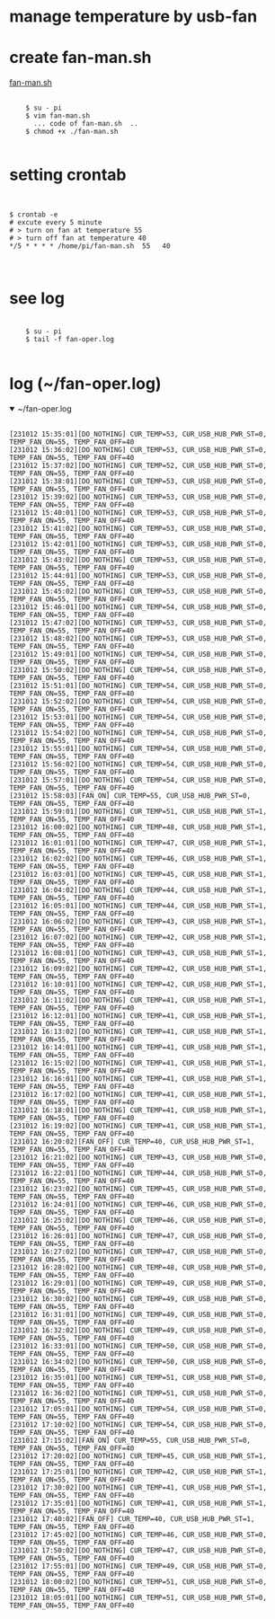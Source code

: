 # manage temperature by usb-fan


# create fan-man.sh

[fan-man.sh](https://github.com/cjsongcom/rasp.script/blob/manage.temperature.usb-fan/fan-man.sh)

<pre>
  <code>
    $ su - pi
    $ vim fan-man.sh
      ... code of fan-man.sh  ..
    $ chmod +x ./fan-man.sh
  </code>
</pre>


# setting crontab
<pre>
<code>  
  
$ crontab -e
# excute every 5 minute
# > turn on fan at temperature 55 
# > turn off fan at temperature 40
*/5 * * * * /home/pi/fan-man.sh  55   40

</code>
</pre>


# see log
<pre>
  <code>
    $ su - pi
    $ tail -f fan-oper.log
  </code>  
</pre>

# log (~/fan-oper.log)
<details open>
  <summary>~/fan-oper.log</summary>
  <pre>
    <code>
[231012 15:35:01][DO_NOTHING] CUR_TEMP=53, CUR_USB_HUB_PWR_ST=0, TEMP_FAN_ON=55, TEMP_FAN_OFF=40
[231012 15:36:02][DO_NOTHING] CUR_TEMP=53, CUR_USB_HUB_PWR_ST=0, TEMP_FAN_ON=55, TEMP_FAN_OFF=40
[231012 15:37:02][DO_NOTHING] CUR_TEMP=52, CUR_USB_HUB_PWR_ST=0, TEMP_FAN_ON=55, TEMP_FAN_OFF=40
[231012 15:38:01][DO_NOTHING] CUR_TEMP=53, CUR_USB_HUB_PWR_ST=0, TEMP_FAN_ON=55, TEMP_FAN_OFF=40
[231012 15:39:02][DO_NOTHING] CUR_TEMP=53, CUR_USB_HUB_PWR_ST=0, TEMP_FAN_ON=55, TEMP_FAN_OFF=40
[231012 15:40:01][DO_NOTHING] CUR_TEMP=53, CUR_USB_HUB_PWR_ST=0, TEMP_FAN_ON=55, TEMP_FAN_OFF=40
[231012 15:41:02][DO_NOTHING] CUR_TEMP=53, CUR_USB_HUB_PWR_ST=0, TEMP_FAN_ON=55, TEMP_FAN_OFF=40
[231012 15:42:01][DO_NOTHING] CUR_TEMP=53, CUR_USB_HUB_PWR_ST=0, TEMP_FAN_ON=55, TEMP_FAN_OFF=40
[231012 15:43:02][DO_NOTHING] CUR_TEMP=53, CUR_USB_HUB_PWR_ST=0, TEMP_FAN_ON=55, TEMP_FAN_OFF=40
[231012 15:44:01][DO_NOTHING] CUR_TEMP=53, CUR_USB_HUB_PWR_ST=0, TEMP_FAN_ON=55, TEMP_FAN_OFF=40
[231012 15:45:02][DO_NOTHING] CUR_TEMP=53, CUR_USB_HUB_PWR_ST=0, TEMP_FAN_ON=55, TEMP_FAN_OFF=40
[231012 15:46:01][DO_NOTHING] CUR_TEMP=54, CUR_USB_HUB_PWR_ST=0, TEMP_FAN_ON=55, TEMP_FAN_OFF=40
[231012 15:47:02][DO_NOTHING] CUR_TEMP=53, CUR_USB_HUB_PWR_ST=0, TEMP_FAN_ON=55, TEMP_FAN_OFF=40
[231012 15:48:02][DO_NOTHING] CUR_TEMP=53, CUR_USB_HUB_PWR_ST=0, TEMP_FAN_ON=55, TEMP_FAN_OFF=40
[231012 15:49:01][DO_NOTHING] CUR_TEMP=54, CUR_USB_HUB_PWR_ST=0, TEMP_FAN_ON=55, TEMP_FAN_OFF=40
[231012 15:50:02][DO_NOTHING] CUR_TEMP=54, CUR_USB_HUB_PWR_ST=0, TEMP_FAN_ON=55, TEMP_FAN_OFF=40
[231012 15:51:01][DO_NOTHING] CUR_TEMP=54, CUR_USB_HUB_PWR_ST=0, TEMP_FAN_ON=55, TEMP_FAN_OFF=40
[231012 15:52:02][DO_NOTHING] CUR_TEMP=54, CUR_USB_HUB_PWR_ST=0, TEMP_FAN_ON=55, TEMP_FAN_OFF=40
[231012 15:53:01][DO_NOTHING] CUR_TEMP=54, CUR_USB_HUB_PWR_ST=0, TEMP_FAN_ON=55, TEMP_FAN_OFF=40
[231012 15:54:02][DO_NOTHING] CUR_TEMP=54, CUR_USB_HUB_PWR_ST=0, TEMP_FAN_ON=55, TEMP_FAN_OFF=40
[231012 15:55:01][DO_NOTHING] CUR_TEMP=54, CUR_USB_HUB_PWR_ST=0, TEMP_FAN_ON=55, TEMP_FAN_OFF=40
[231012 15:56:02][DO_NOTHING] CUR_TEMP=54, CUR_USB_HUB_PWR_ST=0, TEMP_FAN_ON=55, TEMP_FAN_OFF=40
[231012 15:57:01][DO_NOTHING] CUR_TEMP=54, CUR_USB_HUB_PWR_ST=0, TEMP_FAN_ON=55, TEMP_FAN_OFF=40
[231012 15:58:03][FAN_ON] CUR_TEMP=55, CUR_USB_HUB_PWR_ST=0, TEMP_FAN_ON=55, TEMP_FAN_OFF=40
[231012 15:59:01][DO_NOTHING] CUR_TEMP=51, CUR_USB_HUB_PWR_ST=1, TEMP_FAN_ON=55, TEMP_FAN_OFF=40
[231012 16:00:02][DO_NOTHING] CUR_TEMP=48, CUR_USB_HUB_PWR_ST=1, TEMP_FAN_ON=55, TEMP_FAN_OFF=40
[231012 16:01:01][DO_NOTHING] CUR_TEMP=47, CUR_USB_HUB_PWR_ST=1, TEMP_FAN_ON=55, TEMP_FAN_OFF=40
[231012 16:02:02][DO_NOTHING] CUR_TEMP=46, CUR_USB_HUB_PWR_ST=1, TEMP_FAN_ON=55, TEMP_FAN_OFF=40
[231012 16:03:01][DO_NOTHING] CUR_TEMP=45, CUR_USB_HUB_PWR_ST=1, TEMP_FAN_ON=55, TEMP_FAN_OFF=40
[231012 16:04:02][DO_NOTHING] CUR_TEMP=44, CUR_USB_HUB_PWR_ST=1, TEMP_FAN_ON=55, TEMP_FAN_OFF=40
[231012 16:05:01][DO_NOTHING] CUR_TEMP=44, CUR_USB_HUB_PWR_ST=1, TEMP_FAN_ON=55, TEMP_FAN_OFF=40
[231012 16:06:02][DO_NOTHING] CUR_TEMP=43, CUR_USB_HUB_PWR_ST=1, TEMP_FAN_ON=55, TEMP_FAN_OFF=40
[231012 16:07:02][DO_NOTHING] CUR_TEMP=42, CUR_USB_HUB_PWR_ST=1, TEMP_FAN_ON=55, TEMP_FAN_OFF=40
[231012 16:08:01][DO_NOTHING] CUR_TEMP=43, CUR_USB_HUB_PWR_ST=1, TEMP_FAN_ON=55, TEMP_FAN_OFF=40
[231012 16:09:02][DO_NOTHING] CUR_TEMP=42, CUR_USB_HUB_PWR_ST=1, TEMP_FAN_ON=55, TEMP_FAN_OFF=40
[231012 16:10:01][DO_NOTHING] CUR_TEMP=42, CUR_USB_HUB_PWR_ST=1, TEMP_FAN_ON=55, TEMP_FAN_OFF=40
[231012 16:11:02][DO_NOTHING] CUR_TEMP=41, CUR_USB_HUB_PWR_ST=1, TEMP_FAN_ON=55, TEMP_FAN_OFF=40
[231012 16:12:01][DO_NOTHING] CUR_TEMP=41, CUR_USB_HUB_PWR_ST=1, TEMP_FAN_ON=55, TEMP_FAN_OFF=40
[231012 16:13:02][DO_NOTHING] CUR_TEMP=41, CUR_USB_HUB_PWR_ST=1, TEMP_FAN_ON=55, TEMP_FAN_OFF=40
[231012 16:14:01][DO_NOTHING] CUR_TEMP=41, CUR_USB_HUB_PWR_ST=1, TEMP_FAN_ON=55, TEMP_FAN_OFF=40
[231012 16:15:02][DO_NOTHING] CUR_TEMP=41, CUR_USB_HUB_PWR_ST=1, TEMP_FAN_ON=55, TEMP_FAN_OFF=40
[231012 16:16:01][DO_NOTHING] CUR_TEMP=41, CUR_USB_HUB_PWR_ST=1, TEMP_FAN_ON=55, TEMP_FAN_OFF=40
[231012 16:17:02][DO_NOTHING] CUR_TEMP=41, CUR_USB_HUB_PWR_ST=1, TEMP_FAN_ON=55, TEMP_FAN_OFF=40
[231012 16:18:01][DO_NOTHING] CUR_TEMP=41, CUR_USB_HUB_PWR_ST=1, TEMP_FAN_ON=55, TEMP_FAN_OFF=40
[231012 16:19:02][DO_NOTHING] CUR_TEMP=41, CUR_USB_HUB_PWR_ST=1, TEMP_FAN_ON=55, TEMP_FAN_OFF=40
[231012 16:20:02][FAN_OFF] CUR_TEMP=40, CUR_USB_HUB_PWR_ST=1, TEMP_FAN_ON=55, TEMP_FAN_OFF=40
[231012 16:21:02][DO_NOTHING] CUR_TEMP=43, CUR_USB_HUB_PWR_ST=0, TEMP_FAN_ON=55, TEMP_FAN_OFF=40
[231012 16:22:01][DO_NOTHING] CUR_TEMP=44, CUR_USB_HUB_PWR_ST=0, TEMP_FAN_ON=55, TEMP_FAN_OFF=40
[231012 16:23:02][DO_NOTHING] CUR_TEMP=45, CUR_USB_HUB_PWR_ST=0, TEMP_FAN_ON=55, TEMP_FAN_OFF=40
[231012 16:24:01][DO_NOTHING] CUR_TEMP=46, CUR_USB_HUB_PWR_ST=0, TEMP_FAN_ON=55, TEMP_FAN_OFF=40
[231012 16:25:02][DO_NOTHING] CUR_TEMP=46, CUR_USB_HUB_PWR_ST=0, TEMP_FAN_ON=55, TEMP_FAN_OFF=40
[231012 16:26:01][DO_NOTHING] CUR_TEMP=47, CUR_USB_HUB_PWR_ST=0, TEMP_FAN_ON=55, TEMP_FAN_OFF=40
[231012 16:27:02][DO_NOTHING] CUR_TEMP=47, CUR_USB_HUB_PWR_ST=0, TEMP_FAN_ON=55, TEMP_FAN_OFF=40
[231012 16:28:02][DO_NOTHING] CUR_TEMP=48, CUR_USB_HUB_PWR_ST=0, TEMP_FAN_ON=55, TEMP_FAN_OFF=40
[231012 16:29:01][DO_NOTHING] CUR_TEMP=49, CUR_USB_HUB_PWR_ST=0, TEMP_FAN_ON=55, TEMP_FAN_OFF=40
[231012 16:30:02][DO_NOTHING] CUR_TEMP=49, CUR_USB_HUB_PWR_ST=0, TEMP_FAN_ON=55, TEMP_FAN_OFF=40
[231012 16:31:01][DO_NOTHING] CUR_TEMP=49, CUR_USB_HUB_PWR_ST=0, TEMP_FAN_ON=55, TEMP_FAN_OFF=40
[231012 16:32:02][DO_NOTHING] CUR_TEMP=49, CUR_USB_HUB_PWR_ST=0, TEMP_FAN_ON=55, TEMP_FAN_OFF=40
[231012 16:33:01][DO_NOTHING] CUR_TEMP=50, CUR_USB_HUB_PWR_ST=0, TEMP_FAN_ON=55, TEMP_FAN_OFF=40
[231012 16:34:02][DO_NOTHING] CUR_TEMP=50, CUR_USB_HUB_PWR_ST=0, TEMP_FAN_ON=55, TEMP_FAN_OFF=40
[231012 16:35:01][DO_NOTHING] CUR_TEMP=51, CUR_USB_HUB_PWR_ST=0, TEMP_FAN_ON=55, TEMP_FAN_OFF=40
[231012 16:36:02][DO_NOTHING] CUR_TEMP=51, CUR_USB_HUB_PWR_ST=0, TEMP_FAN_ON=55, TEMP_FAN_OFF=40
[231012 17:05:01][DO_NOTHING] CUR_TEMP=54, CUR_USB_HUB_PWR_ST=0, TEMP_FAN_ON=55, TEMP_FAN_OFF=40
[231012 17:10:02][DO_NOTHING] CUR_TEMP=54, CUR_USB_HUB_PWR_ST=0, TEMP_FAN_ON=55, TEMP_FAN_OFF=40
[231012 17:15:02][FAN_ON] CUR_TEMP=55, CUR_USB_HUB_PWR_ST=0, TEMP_FAN_ON=55, TEMP_FAN_OFF=40
[231012 17:20:02][DO_NOTHING] CUR_TEMP=45, CUR_USB_HUB_PWR_ST=1, TEMP_FAN_ON=55, TEMP_FAN_OFF=40
[231012 17:25:01][DO_NOTHING] CUR_TEMP=42, CUR_USB_HUB_PWR_ST=1, TEMP_FAN_ON=55, TEMP_FAN_OFF=40
[231012 17:30:02][DO_NOTHING] CUR_TEMP=41, CUR_USB_HUB_PWR_ST=1, TEMP_FAN_ON=55, TEMP_FAN_OFF=40
[231012 17:35:01][DO_NOTHING] CUR_TEMP=41, CUR_USB_HUB_PWR_ST=1, TEMP_FAN_ON=55, TEMP_FAN_OFF=40
[231012 17:40:02][FAN_OFF] CUR_TEMP=40, CUR_USB_HUB_PWR_ST=1, TEMP_FAN_ON=55, TEMP_FAN_OFF=40
[231012 17:45:02][DO_NOTHING] CUR_TEMP=46, CUR_USB_HUB_PWR_ST=0, TEMP_FAN_ON=55, TEMP_FAN_OFF=40
[231012 17:50:02][DO_NOTHING] CUR_TEMP=47, CUR_USB_HUB_PWR_ST=0, TEMP_FAN_ON=55, TEMP_FAN_OFF=40
[231012 17:55:01][DO_NOTHING] CUR_TEMP=49, CUR_USB_HUB_PWR_ST=0, TEMP_FAN_ON=55, TEMP_FAN_OFF=40
[231012 18:00:02][DO_NOTHING] CUR_TEMP=51, CUR_USB_HUB_PWR_ST=0, TEMP_FAN_ON=55, TEMP_FAN_OFF=40
[231012 18:05:01][DO_NOTHING] CUR_TEMP=51, CUR_USB_HUB_PWR_ST=0, TEMP_FAN_ON=55, TEMP_FAN_OFF=40
    </code>
  </pre>
    </details>
